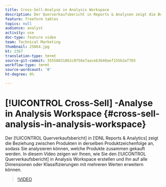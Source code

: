 ```yaml
---
title: Cross-Sell-Analyse in Analysis Workspace
description: Der Querverkaufsbericht in Reports & Analysen zeigt die Beziehung zwischen Produkten in derselben Produktzeichenfolge an, sodass Sie analysieren können, welche Produkte zusammen gekauft werden. In diesem Video zeigen wir Ihnen, wie Sie den Querverkaufsbericht in Analysis Workspace erstellen und ihn auf alle Dimensionen oder Klassifizierungen mit mehreren Werten erweitern können.
feature: freeform tables
topics: null
audience: analyst
activity: use
doc-type: feature video
team: Technical Marketing
thumbnail: 25864.jpg
kt: 2367
translation-type: tm+mt
source-git-commit: 35558831862c0756e7aaceb3640aef155b3af703
workflow-type: tm+mt
source-wordcount: '0'
ht-degree: 0%

---
```



# [!UICONTROL Cross-Sell] -Analyse in Analysis Workspace {#cross-sell-analysis-in-analysis-workspace}

Der [!UICONTROL Querverkaufsbericht] in [!DNL Reports & Analytics] zeigt die Beziehung zwischen Produkten in derselben Produktzeichenfolge an, sodass Sie analysieren können, welche Produkte zusammen gekauft werden. In diesem Video zeigen wir Ihnen, wie Sie den [!UICONTROL Querverkaufsbericht] in Analysis Workspace erstellen und ihn auf alle Dimensionen oder Klassifizierungen mit mehreren Werten erweitern können.

>[!VIDEO](https://video.tv.adobe.com/v/25864/?quality=12)
